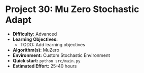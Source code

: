 # Project 30: Mu Zero Stochastic Adapt

*   **Difficulty:** Advanced
*   **Learning Objectives:**
    *   TODO: Add learning objectives
*   **Algorithm(s):** MuZero
*   **Environment:** Custom Stochastic Environment
*   **Quick start:** `python src/main.py`
*   **Estimated Effort:** 25-40 hours
